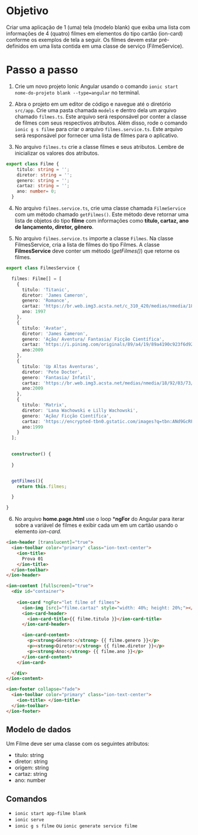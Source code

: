 # Objetivo

Criar uma aplicação de 1 (uma) tela (modelo blank) que exiba uma lista com informações de 4 (quatro) filmes em elementos do tipo cartão (ion-card) conforme os exemplos de tela a seguir. Os filmes devem estar pré-definidos em uma lista contida em uma classe de serviço (FilmeService).

# Passo a passo

1. Crie um novo projeto Ionic Angular usando o comando `ionic start nome-do-projeto blank --type=angular` no terminal. 

2. Abra o projeto em um editor de código e navegue até o diretório `src/app`. 
Crie uma pasta chamada `models` e dentro dela um arquivo chamado `filmes.ts`. Este arquivo será responsável por conter a classe de filmes com seus respectivos atributos. Além disso, rode o comando `ionic g s filme` para criar o arquivo `filmes.service.ts`. Este arquivo será responsável por fornecer uma lista de filmes para o aplicativo.

3. No arquivo `filmes.ts` crie a classe filmes e seus atributos. Lembre de inicializar os valores dos atributos.

```typescript
export class Filme {
    titulo: string = '';
    diretor: string = '';
    genero: string = '';
    cartaz: string = '';
    ano: number= 0;
  }

```

4. No arquivo `filmes.service.ts`, crie uma classe chamada ``FilmeService`` com um método chamado `getFilmes()`. Este método deve retornar uma lista de objetos do tipo __filme__ com informações como __título, cartaz, ano de lançamento, diretor, gênero__.

5. No arquivo `filmes.service.ts` importe a classe `Filmes`. Na classe FilmesService, cria a lista de filmes do tipo Filmes. A classe __FilmesService__ deve conter um método (_getFilmes()_) que retorne os filmes.

```typescript
export class FilmesService {

  filmes: Filme[] = [
    {
      titulo: 'Titanic',
      diretor: 'James Cameron',
      genero: 'Romance',
      cartaz: 'https://br.web.img3.acsta.net/c_310_420/medias/nmedia/18/89/56/94/20055685.jpg',
      ano: 1997
    },
    {
      titulo: 'Avatar',
      diretor: 'James Cameron',
      genero: 'Ação/ Aventura/ Fantasia/ Ficção Científica',
      cartaz: 'https://i.pinimg.com/originals/89/a4/19/89a4190c923f6d92d7235ef0cd90e47b.jpg',
      ano:2009
    },
    {
      titulo: 'Up Altas Aventuras',
      diretor: 'Pete Docter',
      genero: 'Fantasia/ Infatil',
      cartaz: 'https://br.web.img3.acsta.net/medias/nmedia/18/92/03/73/20176438.jpg',
      ano:2009
    },
    {
      titulo: 'Matrix',
      diretor: 'Lana Wachowski e Lilly Wachowski',
      genero: 'Ação/ Ficção Científica',
      cartaz: 'https://encrypted-tbn0.gstatic.com/images?q=tbn:ANd9GcRFTwbGN1Hd2T_NTeV5-esoyl5UWScnx31eU1zK-FmUciFQVfw2IoZJxJS4Ee-J61XmatQ&usqp=CAU',
      ano:1999
    }
  ];

  
  constructor() { 
    
  }


  getFilmes(){
    return this.filmes;

  }

}
```

6. No arquivo **home.page.html** use o loop ***ngFor** do Angular para iterar sobre a variável de filmes e exibir cada um em um cartão usando o elemento _ion-card._
```html
<ion-header [translucent]="true">
  <ion-toolbar color="primary" class="ion-text-center">
    <ion-title>
      Prova 01
    </ion-title>
  </ion-toolbar>
</ion-header>

<ion-content [fullscreen]="true">
  <div id="container">
    
    <ion-card *ngFor="let filme of filmes">
      <ion-img [src]="filme.cartaz" style="width: 40%; height: 20%;"></ion-img>
      <ion-card-header>
        <ion-card-title>{{ filme.titulo }}</ion-card-title>
      </ion-card-header>

      <ion-card-content>
        <p><strong>Gênero:</strong> {{ filme.genero }}</p>
        <p><strong>Diretor:</strong> {{ filme.diretor }}</p>
        <p><strong>Ano:</strong> {{ filme.ano }}</p>
      </ion-card-content>
    </ion-card>

  </div>
</ion-content>

<ion-footer collapse="fade">
  <ion-toolbar color="primary" class="ion-text-center">
    <ion-title> </ion-title>
  </ion-toolbar>
</ion-footer>


```

## Modelo de dados
Um Filme deve ser uma classe com os seguintes atributos:

- titulo: string
- diretor: string
- origem: string 
- cartaz: string 
- ano: number 

## Comandos
- `ionic start app-filme blank` 
- `ionic serve` 
- `ionic g s filme` ou `ionic generate service filme`
